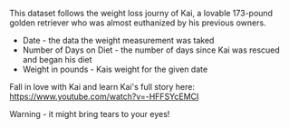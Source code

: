 
This dataset follows the weight loss journy of Kai, a lovable 173-pound golden retriever who was almost euthanized by his previous owners. 

* Date - the data the weight measurement was taked
* Number of Days on Diet - the number of days since Kai was rescued and began his diet
* Weight in pounds - Kais weight for the given date

Fall in love with Kai and learn Kai's full story here: https://www.youtube.com/watch?v=-HFFSYcEMCI 

Warning - it might bring tears to your eyes!
